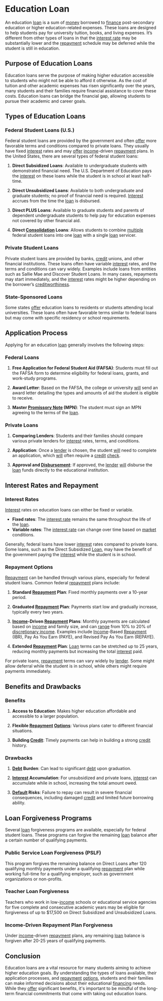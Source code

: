 # Education Loan

An education [loan](../l/loan.md) is a sum of [money](../m/money.md) borrowed to [finance](../f/finance.md) post-secondary education or higher education-related expenses. These loans are designed to help students pay for university tuition, books, and living expenses. It’s different from other types of loans in that the [interest rate](../i/interest_rate.md) may be substantially lower and the [repayment](../r/repayment.md) schedule may be deferred while the student is still in education. 

## Purpose of Education Loans

Education loans serve the purpose of making higher education accessible to students who might not be able to afford it otherwise. As the cost of tuition and other academic expenses has risen significantly over the years, many students and their families require financial assistance to cover these costs. Education loans can bridge the financial gap, allowing students to pursue their academic and career goals.

## Types of Education Loans

### Federal Student Loans (U.S.)

Federal student loans are provided by the government and often [offer](../o/offer.md) more favorable terms and conditions compared to private loans. They usually have fixed [interest](../i/interest.md) rates and may [offer](../o/offer.md) [income](../i/income.md)-driven [repayment](../r/repayment.md) plans. In the United States, there are several types of federal student loans:

1. **Direct Subsidized Loans**: Available to undergraduate students with demonstrated financial need. The U.S. Department of Education pays the [interest](../i/interest.md) on these loans while the student is in school at least half-time.

2. **Direct Unsubsidized Loans**: Available to both undergraduate and graduate students; no proof of financial need is required. [Interest](../i/interest.md) accrues from the time the [loan](../l/loan.md) is disbursed.

3. **Direct PLUS Loans**: Available to graduate students and parents of dependent undergraduate students to help pay for education expenses not covered by other financial aid.

4. **Direct [Consolidation](../c/consolidation.md) Loans**: Allows students to combine [multiple](../m/multiple.md) federal student loans into one [loan](../l/loan.md) with a single [loan](../l/loan.md) servicer.

### Private Student Loans

Private student loans are provided by banks, [credit](../c/credit.md) unions, and other financial institutions. These loans often have variable [interest](../i/interest.md) rates, and the terms and conditions can vary widely. Examples include loans from entities such as Sallie Mae and Discover Student Loans. In many cases, repayments may start immediately, and the [interest](../i/interest.md) rates might be higher depending on the borrower’s [creditworthiness](../c/creditworthiness.md).

### State-Sponsored Loans

Some states [offer](../o/offer.md) education loans to residents or students attending local universities. These loans often have favorable terms similar to federal loans but may come with specific residency or school requirements.

## Application Process

Applying for an education [loan](../l/loan.md) generally involves the following steps:

### Federal Loans

1. **Free Application for Federal Student Aid (FAFSA)**: Students must fill out the FAFSA form to determine eligibility for federal loans, grants, and work-study programs.
   
2. **Award Letter**: Based on the FAFSA, the college or university [will](../w/will.md) send an award letter detailing the types and amounts of aid the student is eligible to receive.

3. **Master [Promissory Note](../p/promissory_note.md) (MPN)**: The student must sign an MPN agreeing to the terms of the [loan](../l/loan.md).

### Private Loans

1. **Comparing Lenders**: Students and their families should compare various private lenders for [interest](../i/interest.md) rates, terms, and conditions.

2. **Application**: Once a [lender](../l/lender.md) is chosen, the student [will](../w/will.md) need to complete an application, which [will](../w/will.md) often require a [credit](../c/credit.md) [check](../c/check.md).

3. **Approval and [Disbursement](../d/disbursement.md)**: If approved, the [lender](../l/lender.md) [will](../w/will.md) disburse the [loan](../l/loan.md) funds directly to the educational institution.

## Interest Rates and Repayment

### Interest Rates

[Interest](../i/interest.md) rates on education loans can either be fixed or variable. 
* **Fixed rates**: The [interest rate](../i/interest_rate.md) remains the same throughout the life of the [loan](../l/loan.md).
* **Variable rates**: The [interest rate](../i/interest_rate.md) can change over time based on [market](../m/market.md) conditions.

Generally, federal loans have lower [interest](../i/interest.md) rates compared to private loans. Some loans, such as the Direct Subsidized [Loan](../l/loan.md), may have the benefit of the government paying the [interest](../i/interest.md) while the student is in school.

### Repayment Options

[Repayment](../r/repayment.md) can be handled through various plans, especially for federal student loans. Common federal [repayment](../r/repayment.md) plans include:

1. **Standard [Repayment](../r/repayment.md) Plan**: Fixed monthly payments over a 10-year period.
   
2. **Graduated [Repayment](../r/repayment.md) Plan**: Payments start low and gradually increase, typically every two years.
   
3. **[Income](../i/income.md)-Driven [Repayment](../r/repayment.md) Plans**: Monthly payments are calculated based on [income](../i/income.md) and family size, and can [range](../r/range.md) from 10% to 20% of [discretionary income](../d/discretionary_income.md). Examples include [Income](../i/income.md)-Based [Repayment](../r/repayment.md) (IBR), Pay As You Earn (PAYE), and Revised Pay As You Earn (REPAYE).

4. **Extended [Repayment](../r/repayment.md) Plan**: [Loan](../l/loan.md) terms can be stretched up to 25 years, reducing monthly payments but increasing the total [interest](../i/interest.md) paid.

For private loans, [repayment](../r/repayment.md) terms can vary widely by [lender](../l/lender.md). Some might allow deferral while the student is in school, while others might require payments immediately.

## Benefits and Drawbacks

### Benefits

1. **Access to Education**: Makes higher education affordable and accessible to a larger population.
   
2. **Flexible [Repayment](../r/repayment.md) [Options](../o/options.md)**: Various plans cater to different financial situations.

3. **Building [Credit](../c/credit.md)**: Timely payments can help in building a strong [credit](../c/credit.md) history.

### Drawbacks

1. **[Debt](../d/debt.md) Burden**: Can lead to significant [debt](../d/debt.md) upon graduation.
  
2. **[Interest](../i/interest.md) Accumulation**: For unsubsidized and private loans, [interest](../i/interest.md) can accumulate while in school, increasing the total amount owed.

3. **[Default](../d/default.md) Risks**: Failure to repay can result in severe financial consequences, including damaged [credit](../c/credit.md) and limited future borrowing ability.

## Loan Forgiveness Programs

Several [loan](../l/loan.md) forgiveness programs are available, especially for federal student loans. These programs can forgive the remaining [loan](../l/loan.md) balance after a certain number of qualifying payments.

### Public Service Loan Forgiveness (PSLF)

This program forgives the remaining balance on Direct Loans after 120 qualifying monthly payments under a qualifying [repayment](../r/repayment.md) plan while working full-time for a qualifying employer, such as government organizations or non-profits.

### Teacher Loan Forgiveness

Teachers who work in low-[income](../i/income.md) schools or educational service agencies for five complete and consecutive academic years may be eligible for forgiveness of up to $17,500 on Direct Subsidized and Unsubsidized Loans.

### Income-Driven Repayment Plan Forgiveness

Under [income](../i/income.md)-driven [repayment](../r/repayment.md) plans, any remaining [loan](../l/loan.md) balance is forgiven after 20-25 years of qualifying payments.

## Conclusion

Education loans are a vital resource for many students aiming to achieve higher education goals. By understanding the types of loans available, their application processes, and [repayment](../r/repayment.md) [options](../o/options.md), students and their families can make informed decisions about their educational [financing](../f/financing.md) needs. While they [offer](../o/offer.md) significant benefits, it's important to be mindful of the long-term financial commitments that come with taking out education loans.
